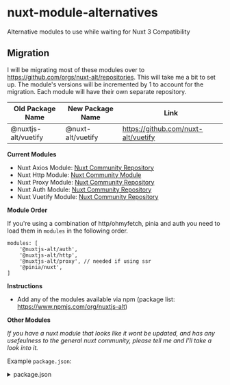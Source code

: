# nuxt-module-alternatives
Alternative modules to use while waiting for Nuxt 3 Compatibility

## Migration

I will be migrating most of these modules over to https://github.com/orgs/nuxt-alt/repositories. This will take me a bit to set up. The module's versions will be incremented by 1 to account for the migration. Each module will have their own separate repository.

| Old Package Name | New Package Name | Link
| --- | --- | --- |
| @nuxtjs-alt/vuetify | @nuxt-alt/vuetify | https://github.com/nuxt-alt/vuetify

**Current Modules**
- Nuxt Axios Module: [Nuxt Community Repository](https://github.com/nuxt-community/axios-module)
- Nuxt Http Module: [Nuxt Community Module](https://github.com/nuxt/http)
- Nuxt Proxy Module: [Nuxt Community Repository](https://github.com/nuxt-community/proxy-module)
- Nuxt Auth Module: [Nuxt Community Repository](https://github.com/nuxt-community/auth-module)
- Nuxt Vuetify Module: [Nuxt Community Repository](https://github.com/nuxt-community/vuetify-module)

**Module Order**

If you're using a combination of http/ohmyfetch, pinia and auth you need to load them in `modules` in the following order.
```
modules: [
    '@nuxtjs-alt/auth',
    '@nuxtjs-alt/http',
    '@nuxtjs-alt/proxy', // needed if using ssr
    '@pinia/nuxt',
]
```

**Instructions**

- Add any of the modules available via npm (package list: https://www.npmjs.com/org/nuxtjs-alt)

**Other Modules**

_If you have a nuxt module that looks like it wont be updated, and has any usefeulness to the general nuxt community, please tell me and I'll take a look into it._

Example `package.json`:
<details>
<summary>package.json</summary>

`yarn install`

```json
{
    "private": true,
    "scripts": {
        "dev": "nuxi dev",
        "build": "nuxi build",
        "start": "node .output/server/index.mjs"
    },
    "devDependencies": {
        "nuxt": "npm:nuxt3@latest"
    },
    "dependencies": {
        "@nuxtjs-alt/axios": "latest",
        "@nuxtjs-alt/auth": "latest",
        "@nuxtjs-alt/http": "latest",
        "@nuxtjs-alt/proxy": "latest",
        "@nuxtjs-alt/vuetify": "latest"
    }
}
```
</details>
